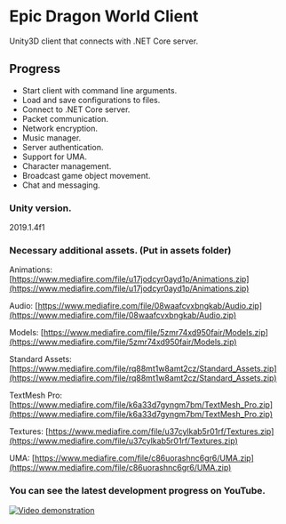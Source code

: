 # Epic Dragon World Client
Unity3D client that connects with .NET Core server.

## Progress
- Start client with command line arguments.
- Load and save configurations to files.
- Connect to .NET Core server.
- Packet communication.
- Network encryption.
- Music manager.
- Server authentication.
- Support for UMA.
- Character management.
- Broadcast game object movement.
- Chat and messaging.

### Unity version.
2019.1.4f1

### Necessary additional assets. (Put in assets folder)
Animations: [https://www.mediafire.com/file/u17jodcyr0ayd1p/Animations.zip](https://www.mediafire.com/file/u17jodcyr0ayd1p/Animations.zip)

Audio: [https://www.mediafire.com/file/08waafcvxbngkab/Audio.zip](https://www.mediafire.com/file/08waafcvxbngkab/Audio.zip)

Models: [https://www.mediafire.com/file/5zmr74xd950fair/Models.zip](https://www.mediafire.com/file/5zmr74xd950fair/Models.zip)

Standard Assets: [https://www.mediafire.com/file/rq88mt1w8amt2cz/Standard_Assets.zip](https://www.mediafire.com/file/rq88mt1w8amt2cz/Standard_Assets.zip)

TextMesh Pro: [https://www.mediafire.com/file/k6a33d7gyngm7bm/TextMesh_Pro.zip](https://www.mediafire.com/file/k6a33d7gyngm7bm/TextMesh_Pro.zip)

Textures: [https://www.mediafire.com/file/u37cylkab5r01rf/Textures.zip](https://www.mediafire.com/file/u37cylkab5r01rf/Textures.zip)

UMA: [https://www.mediafire.com/file/c86uorashnc6gr6/UMA.zip](https://www.mediafire.com/file/c86uorashnc6gr6/UMA.zip)


### You can see the latest development progress on YouTube.
[![Video demonstration](https://img.youtube.com/vi/ZnFbbdPDezw/0.jpg)](https://www.youtube.com/watch?v=ZnFbbdPDezw&list=PLNuit1aMUWTDRll1MGF7Cqn_lX-BqKpZn&index=4)
